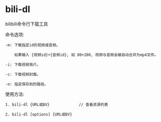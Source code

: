 # bili-dl
bilibili命令行下载工具

命令选项:

    -m: 下载指定id的视频或音频。
    
        如果输入 {视频id}+{音频id}, 如 80+280, 视频与音频会被自动合并为mp4文件。
        
    -i: 下载视频简介。
    
    -c: 下载视频封面。
    
    -o: 指定保存到的路径。
    
使用方法:

    1. bili-dl {URL或BV}             // 查看资源列表
    
    2. bili-dl [options] {URL或BV}
    
